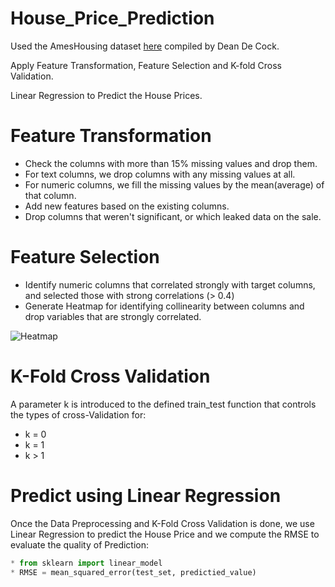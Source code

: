 # House_Price_Prediction
Used the AmesHousing dataset [here](https://github.com/srikanthv0610/House_Price_Prediction/edit/main/Dataset) compiled by Dean De Cock.

Apply Feature Transformation, Feature Selection and K-fold Cross Validation.

Linear Regression to Predict the House Prices.

# Feature Transformation
* Check the columns with more than 15% missing values and drop them.
* For text columns, we drop columns with any missing values at all.
* For numeric columns, we fill the missing values by the mean(average) of that column.
* Add new features based on the existing columns.
* Drop columns that weren't significant, or which leaked data on the sale.

# Feature Selection
* Identify numeric columns that correlated strongly with target columns, and selected those with strong correlations (> 0.4)
* Generate Heatmap for identifying collinearity between columns and drop variables that are strongly correlated.

![Heatmap]()

# K-Fold Cross Validation
A parameter k is introduced to the defined train_test function that controls the types of cross-Validation for:
* k = 0 
* k = 1 
* k > 1

# Predict using Linear Regression
Once the Data Preprocessing and K-Fold Cross Validation is done, we use Linear Regression to predict the House Price and we compute the RMSE to evaluate the quality of Prediction:


```python
* from sklearn import linear_model
* RMSE = mean_squared_error(test_set, predictied_value) 

